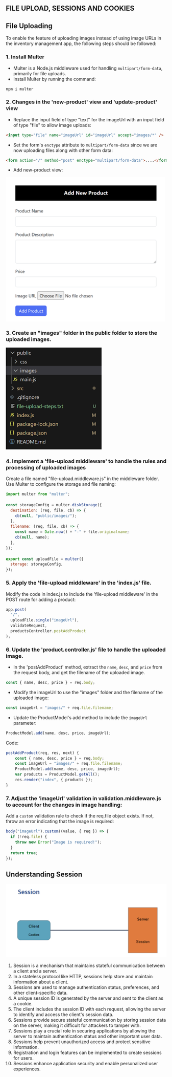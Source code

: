 ## FILE UPLOAD, SESSIONS AND COOKIES

## File Uploading

To enable the feature of uploading images instead of using image URLs in the inventory
management app, the following steps should be followed:

### 1. Install Multer

- Multer is a Node.js middleware used for handling `multipart/form-data`, primarily for
  file uploads.
- Install Multer by running the command:

```sh
npm i multer
```

### 2. Changes in the 'new-product' view and 'update-product' view

- Replace the input field of type "text" for the imageUrl with an input field of type "file"
  to allow image uploads:

```html
<input type="file" name="imageUrl" id="imageUrl" accept="images/*" />
```

- Set the form's `enctype` attribute to `multipart/form-data` since we are now uploading
  files along with other form data:

```html
<form action="/" method="post" enctype="multipart/form-data">....</form>
```

- Add new-product view:

<img src="./images/newproduct_view1.png" alt="Add New-Product View" width="500" height="auto">

### 3. Create an "images" folder in the public folder to store the uploaded images.

<img src="./images/create_images_folder.png" alt="Add New-Product View" width="300" height="auto">

### 4. Implement a 'file-upload middleware' to handle the rules and processing of uploaded images

Create a file named "file-upload.middleware.js" in the middleware folder.
Use Multer to configure the storage and file naming:

```javascript
import multer from "multer";

const storageConfig = multer.diskStorage({
  destination: (req, file, cb) => {
    cb(null, "public/images/");
  },
  filename: (req, file, cb) => {
    const name = Date.now() + "-" + file.originalname;
    cb(null, name);
  },
});

export const uploadFile = multer({
  storage: storageConfig,
});
```

### 5. Apply the 'file-upload middleware' in the 'index.js' file.

Modify the code in index.js to include the 'file-upload middleware' in the POST route
for adding a product:

```javascript
app.post(
  "/",
  uploadFile.single("imageUrl"),
  validateRequest,
  productsController.postAddProduct
);
```

### 6. Update the 'product.controller.js' file to handle the uploaded image.

- In the 'postAddProduct' method, extract the `name`, `desc`, and `price` from the request
  body, and get the filename of the uploaded image.

```javascript
const { name, desc, price } = req.body;
```

- Modify the imageUrl to use the "images" folder and the filename of the uploaded
  image:

```javascript
const imageUrl = "images/" + req.file.filename;
```

- Update the ProductModel's add method to include the `imageUrl` parameter:

```javascript
ProductModel.add(name, desc, price, imageUrl);
```

Code:

```javascript
postAddProduct(req, res, next) {
    const { name, desc, price } = req.body;
    const imageUrl = "images/" + req.file.filename;
    ProductModel.add(name, desc, price, imageUrl);
    var products = ProductModel.getAll();
    res.render("index", { products });
}
```

### 7. Adjust the 'imageUrl' validation in validation.middleware.js to account for the changes in image handling:

Add a `custom` validation rule to check if the req.file object exists. If not, throw an error
indicating that the image is required:

```javascript
body("imageUrl").custom((value, { req }) => {
  if (!req.file) {
    throw new Error("Image is required!");
  }
  return true;
});
```
## Understanding Session
<img src="./images/session.png" alt="Understanding Session" width="600" height="auto">

1. Session is a mechanism that maintains stateful communication between a client
and a server.
2. In a stateless protocol like HTTP, sessions help store and maintain information
about a client.
3. Sessions are used to manage authentication status, preferences, and other
client-specific data.
4. A unique session ID is generated by the server and sent to the client as a cookie.
5. The client includes the session ID with each request, allowing the server to identify
and access the client's session data.
6. Sessions provide secure stateful communication by storing session data on the
server, making it difficult for attackers to tamper with.
7. Sessions play a crucial role in securing applications by allowing the server to
maintain authentication status and other important user data.
8. Sessions help prevent unauthorized access and protect sensitive information.
9. Registration and login features can be implemented to create sessions for users.
10. Sessions enhance application security and enable personalized user experiences.

